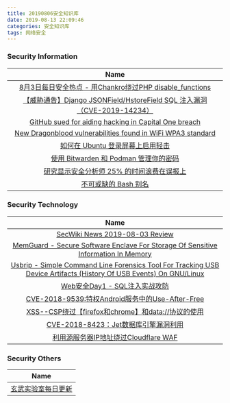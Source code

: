 ```yaml
---
title: 20190806安全知识库
date: 2019-08-13 22:09:46
categories: 安全知识库
tags: 网络安全
---
```

### 						        							Security Information
|                             Name                                    |
| :----------------------------------------------------------: |
|[8月3日每日安全热点 - 用Chankro绕过PHP disable_functions](https://www.anquanke.com/post/id/183352)|
|[【威胁通告】Django JSONField/HstoreField SQL 注入漏洞（CVE-2019-14234）](http://blog.nsfocus.net/cve-2019-14234/)|
|[GitHub sued for aiding hacking in Capital One breach](https://www.zdnet.com/article/github-sued-for-aiding-hacking-in-capital-one-breach/#ftag=RSSbaffb68)|
|[New Dragonblood vulnerabilities found in WiFi WPA3 standard](https://www.zdnet.com/article/new-dragonblood-vulnerabilities-found-in-wifi-wpa3-standard/#ftag=RSSbaffb68)|
|[如何在 Ubuntu 登录屏幕上启用轻击](https://linux.cn/article-11182-1.html?utm_source=rss&utm_medium=rss)|
|[使用 Bitwarden 和 Podman 管理你的密码](https://linux.cn/article-11181-1.html?utm_source=rss&utm_medium=rss)|
|[研究显示安全分析师 25% 的时间浪费在误报上](https://linux.cn/article-11180-1.html?utm_source=rss&utm_medium=rss)|
|[不可或缺的 Bash 别名](https://linux.cn/article-11179-1.html?utm_source=rss&utm_medium=rss)|

### 						        							Security  Technology
|                             Name                                    |
| :----------------------------------------------------------: |
|[SecWiki News 2019-08-03 Review](http://www.sec-wiki.com/?2019-08-03)|
|[MemGuard - Secure Software Enclave For Storage Of Sensitive Information In Memory](http://www.kitploit.com/2019/08/memguard-secure-software-enclave-for.html)|
|[Usbrip - Simple Command Line Forensics Tool For Tracking USB Device Artifacts (History Of USB Events) On GNU/Linux](http://www.kitploit.com/2019/08/usbrip-simple-command-line-forensics.html)|
|[Web安全Day1 - SQL注入实战攻防](http://xz.aliyun.com/t/5878)|
|[CVE-2018-9539:特权Android服务中的Use-After-Free](http://xz.aliyun.com/t/5833)|
|[XSS--CSP绕过【firefox和chrome】和data://协议的使用](http://xz.aliyun.com/t/5829)|
|[CVE-2018-8423：Jet数据库引擎漏洞利用](http://xz.aliyun.com/t/5850)|
|[利用源服务器IP地址绕过Cloudflare WAF](http://xz.aliyun.com/t/5859)|

### 						        							Security  Others
|                             Name                                    |
| :----------------------------------------------------------: |
|[玄武实验室每日更新](https://weibo.com/p/1006065582522936/wenzhang?from=page_100606_profile&wvr=6&mod=wenzhangmore)|
